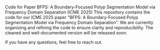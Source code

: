 Code for Paper BFPS: A Boundary-Focused Polyp Segmentation Model via Frequency Domain Separation (ICME 2025)
This repository contains the code for our ICME 2025 paper "BFPS: A Boundary-Focused Polyp Segmentation Model via Frequency Domain Separation". We are currently organizing and refining the code to ensure clarity and reproducibility. The cleaned and well-documented version will be released soon.

If you have any questions, feel free to reach out.
